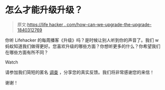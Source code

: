 # 怎么才能升级升级？

> 原文:[https://life hacker . com/how-can-we-upgrade-the-upgrade-1840312769](https://lifehacker.com/how-can-we-upgrade-the-upgrade-1840312769)

你听 Lifehacker 的每周播客《升级》吗？是时候让别人听到你的声音了。我们 w 蚂蚁知道我们做得更好。您喜欢升级的哪些方面？你想听更多的什么？你希望我们在哪些方面有所不同？

Watch

请参加我们简短的匿名 [调查](https://www.surveymonkey.com/r/XL2TBRC) ，分享您的真实反馈。我们将非常感谢您的来信！

谢谢！